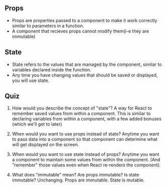 ## Props
- Props are properties passed to a component to make it work correctly similar to parameters in a function.
- A component that recieves props cannot modify them(i-e they are immutable)

## State 
- State refers to the values that are managed by the component, similar to variables declared inside the function. 
- Any time you have changing values that should be saved or displayed, you will use state.

## Quiz 
1. How would you describe the concept of "state"?
A way for React to remember saved values from within a component.
This is similar to declaring variables from within a component,
with a few added bonuses (which we'll get to later)


2. When would you want to use props instead of state?
Anytime you want to pass data into a component so that
component can determine what will get displayed on the
screen.


3. When would you want to use state instead of props?
Anytime you want a component to maintain some values from
within the component. (And "remember" those values even
when React re-renders the component).


4. What does "immutable" mean? Are props immutable? Is state immutable?
Unchanging. Props are immutable. State is mutable.